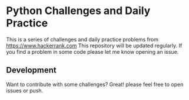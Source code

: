 # Python Challenges and Daily Practice

This is a series of challenges and daily practice problems from https://www.hackerrank.com
This repository will be updated regularly. If you find a problem in some code please let me know opening an issue. 

## Development

Want to contribute with some challenges? Great! please feel free to open issues or push.
